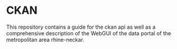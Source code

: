 # CKAN


This repository contains a guide for the ckan api as well as a comprehensive description of the WebGUI of the data portal of the metropolitan area rhine-neckar.

